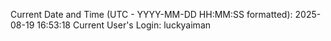 Current Date and Time (UTC - YYYY-MM-DD HH:MM:SS formatted): 2025-08-19 16:53:18
Current User's Login: luckyaiman
